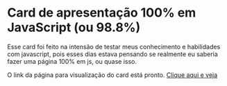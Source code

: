 # Card de apresentação 100% em JavaScript (ou 98.8%)

<p>Esse card foi feito na intensão de testar meus conhecimento e habilidades com javascript, pois esses dias estava pensando se realmente eu saberia fazer uma página 100% em js, ou quase isso.</p>
<p>O link da página para visualização do card está pronto. <a href="https://mario-leandro.github.io/card-js/" target="_blank">Clique aqui e veja</a></p>
